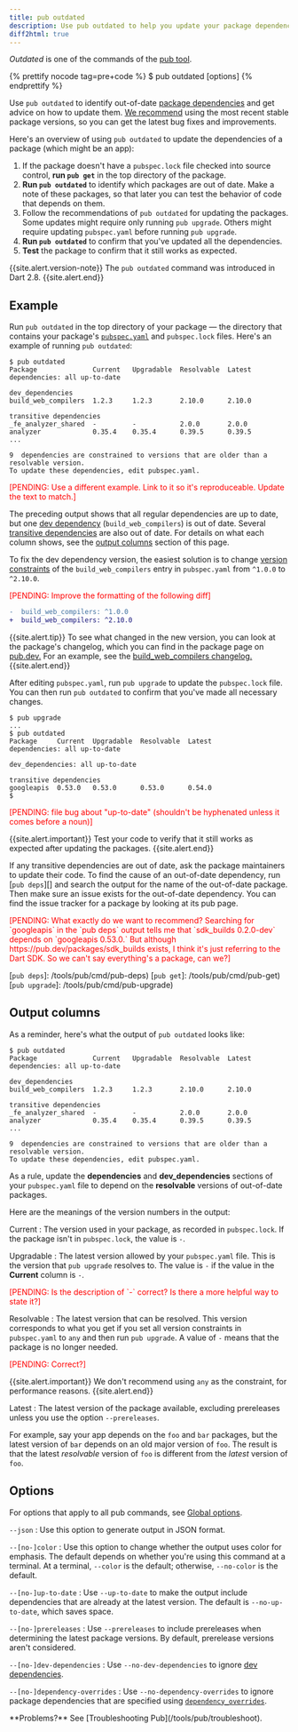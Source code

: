 ```yaml
---
title: pub outdated
description: Use pub outdated to help you update your package dependencies.
diff2html: true
---
```


_Outdated_ is one of the commands of the [pub tool](/tools/pub/cmd).

{% prettify nocode tag=pre+code %}
$ pub outdated [options]
{% endprettify %}

Use `pub outdated` to identify out-of-date [package dependencies][]
and get advice on how to update them.
[We recommend][best practices] using the most recent stable package versions,
so you can get the latest bug fixes and improvements.

Here's an overview of using `pub outdated` to update the dependencies
of a package (which might be an app):

1. If the package doesn't have a `pubspec.lock` file
   checked into source control,
   **run `pub get`** in the top directory of the package.
1. **Run `pub outdated`**
   to identify which packages are out of date.
   Make a note of these packages,
   so that later you can test the behavior of code that depends on them.
1. Follow the recommendations of `pub outdated` for updating the packages.
   Some updates might require only running `pub upgrade`.
   Others might require updating `pubspec.yaml` before running `pub upgrade`.
1. **Run `pub outdated`** to confirm that you've updated all the dependencies.
1. **Test** the package to confirm that it still works as expected.

{{site.alert.version-note}}
  The `pub outdated` command was introduced in Dart 2.8.
{{site.alert.end}}

## Example

Run `pub outdated` in the top directory of your package —
the directory that contains your package's
[`pubspec.yaml`](/tools/pub/pubspec) and `pubspec.lock` files.
Here's an example of running `pub outdated`:

```terminal
$ pub outdated
Package              Current   Upgradable  Resolvable  Latest    
dependencies: all up-to-date

dev_dependencies    
build_web_compilers  1.2.3     1.2.3       2.10.0      2.10.0    

transitive dependencies
_fe_analyzer_shared  -         -           2.0.0       2.0.0     
analyzer             0.35.4    0.35.4      0.39.5      0.39.5    
...

9  dependencies are constrained to versions that are older than a resolvable version.
To update these dependencies, edit pubspec.yaml.
```

<span style="color:red">[PENDING: Use a different example.
Link to it so it's reproduceable.
Update the text to match.]</span>

The preceding output shows that all regular dependencies are up to date,
but one [dev dependency][] (`build_web_compilers`) is out of date.
Several [transitive dependencies][] are also out of date.
For details on what each column shows, see the
[output columns](#output-columns) section of this page.

To fix the dev dependency version,
the easiest solution is to change
[version constraints][constraints]
of the `build_web_compilers` entry
in `pubspec.yaml` from `^1.0.0` to `^2.10.0`.

[constraints]: /tools/pub/dependencies#version-constraints

<span style="color:red">[PENDING: Improve the formatting of the following diff]</span>

```diff
-  build_web_compilers: ^1.0.0
+  build_web_compilers: ^2.10.0
```

{{site.alert.tip}}
  To see what changed in the new version,
  you can look at the package's changelog,
  which you can find in the package page on
  [pub.dev.]({{site.pub}})
  For an example, see the
  [build_web_compilers changelog.][]
{{site.alert.end}}

After editing `pubspec.yaml`, run `pub upgrade` to
update the `pubspec.lock` file.
You can then run `pub outdated` to confirm that
you've made all necessary changes.

```terminal
$ pub upgrade
...
$ pub outdated
Package     Current  Upgradable  Resolvable  Latest  
dependencies: all up-to-date

dev_dependencies: all up-to-date

transitive dependencies
googleapis  0.53.0   0.53.0      0.53.0      0.54.0  
$
```
<span style="color:red">[PENDING: file bug about "up-to-date" (shouldn't be hyphenated unless it comes before a noun)]

{{site.alert.important}}
  Test your code to verify that it still works as expected
  after updating the packages.
{{site.alert.end}}

If any transitive dependencies are out of date,
ask the package maintainers to update their code.
To find the cause of an out-of-date dependency,
run [`pub deps`][] and
search the output for the name of the out-of-date package.
Then make sure an issue exists for the out-of-date dependency.
You can find the issue tracker for a package
by looking at its pub page.

<span style="color:red">
  [PENDING: What exactly do we want to recommend?
  Searching for `googleapis` in the `pub deps` output tells me that
  `sdk_builds 0.2.0-dev` depends on `googleapis 0.53.0.`
  But although https://pub.dev/packages/sdk_builds exists,
  I think it's just referring to the Dart SDK.
  So we can't say everything's a package, can we?]
</span>

[`pub deps`]: /tools/pub/cmd/pub-deps)
[`pub get`]: /tools/pub/cmd/pub-get)
[`pub upgrade`]: /tools/pub/cmd/pub-upgrade)


## Output columns

As a reminder, here's what the output of `pub outdated` looks like:


```terminal
$ pub outdated
Package              Current   Upgradable  Resolvable  Latest    
dependencies: all up-to-date

dev_dependencies    
build_web_compilers  1.2.3     1.2.3       2.10.0      2.10.0    

transitive dependencies
_fe_analyzer_shared  -         -           2.0.0       2.0.0     
analyzer             0.35.4    0.35.4      0.39.5      0.39.5    
...

9  dependencies are constrained to versions that are older than a resolvable version.
To update these dependencies, edit pubspec.yaml.
```

As a rule, update the **dependencies** and **dev_dependencies** sections
of your `pubspec.yaml` file
to depend on the **resolvable** versions of out-of-date packages.

Here are the meanings of the version numbers in the output:

Current
: The version used in your package, as recorded in `pubspec.lock`.
  If the package isn't in `pubspec.lock`,
  the value is `-`.

Upgradable
: The latest version allowed by your `pubspec.yaml` file.
  This is the version that `pub upgrade` resolves to.
  The value is `-` if the value in the **Current** column is `-`.

  <span style="color:red">
    [PENDING: Is the description of `-` correct?
    Is there a more helpful way to state it?]
  </span>

Resolvable
: The latest version that can be resolved.
  This version corresponds to what you get if
  you set all version constraints in `pubspec.yaml` to `any`
  and then run `pub upgrade`.
  A value of `-` means that the package is no longer needed.

  <span style="color:red">
    [PENDING: Correct?]
  </span>

{{site.alert.important}}
  We don't recommend using `any` as the constraint,
  for performance reasons.
{{site.alert.end}}

Latest
: The latest version of the package available,
  excluding prereleases unless you use the option `--prereleases`.

For example, say your app depends on the `foo` and `bar` packages,
but the latest version of `bar` depends on an old major version of `foo`.
The result is that the latest _resolvable_ version of `foo`
is different from the _latest_ version of `foo`.


## Options

For options that apply to all pub commands, see
[Global options](/tools/pub/cmd#global-options).

`--json`
: Use this option to generate output in JSON format.

`--[no-]color`
: Use this option to change whether the output uses color for emphasis.
  The default depends on whether you're using this command at a terminal.
  At a terminal, `--color` is the default;
  otherwise, `--no-color` is the default.

`--[no-]up-to-date`
: Use `--up-to-date` to make the output include dependencies that
  are already at the latest version.
  The default is `--no-up-to-date`, which saves space.

`--[no-]prereleases`
: Use `--prereleases` to include prereleases when determining
  the latest package versions.
  By default, prerelease versions aren't considered.

`--[no-]dev-dependencies`
: Use `--no-dev-dependencies` to ignore [dev dependencies][dev dependency].

`--[no-]dependency-overrides`
: Use `--no-dependency-overrides` to ignore package dependencies
  that are specified using [`dependency_overrides`][].

<aside class="alert alert-info" markdown="1">
**Problems?**
See [Troubleshooting Pub](/tools/pub/troubleshoot).
</aside>

[best practices]: /tools/pub/dependencies#best-practices
[dev dependency]: /tools/pub/dependencies#dev-dependencies
[`dependency_overrides`]: /tools/pub/dependencies#dependency-overrides
[package dependencies]: /tools/pub/dependencies
[transitive dependencies]: /tools/pub/glossary#transitive-dependency
[build_web_compilers changelog.]: {{site.pub-pkg}}/build_web_compilers#changelog
